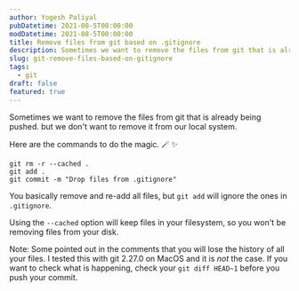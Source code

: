 ```yaml
---
author: Yogesh Paliyal
pubDatetime: 2021-08-5T00:00:00
modDatetime: 2021-08-5T00:00:00
title: Remove files from git based on .gitignore
description: Sometimes we want to remove the files from git that is already being pushed.
slug: git-remove-files-based-on-gitignore
tags:
  - git
draft: false
featured: true
---
```


Sometimes we want to remove the files from git that is already being pushed. but we don't want to remove it from our local system.

Here are the commands to do the magic. 🪄 ✨

```shell
git rm -r --cached .
git add .
git commit -m "Drop files from .gitignore"
```

You basically remove and re-add all files, but `git add` will ignore the ones in `.gitignore`.

Using the `--cached` option will keep files in your filesystem, so you won't be removing files from your disk.

Note:
Some pointed out in the comments that you will lose the history of all your files. I tested this with git 2.27.0 on MacOS and it is _not_ the case. If you want to check what is happening, check your `git diff HEAD~1` before you push your commit.
